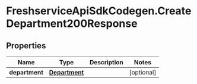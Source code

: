 # FreshserviceApiSdkCodegen.CreateDepartment200Response

## Properties

| Name           | Type                            | Description | Notes      |
| -------------- | ------------------------------- | ----------- | ---------- |
| **department** | [**Department**](Department.md) |             | [optional] |
